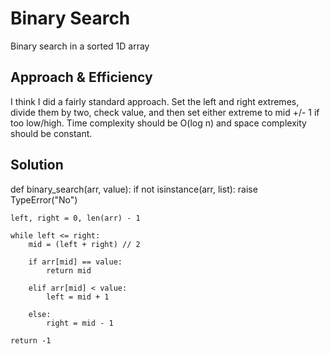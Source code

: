 # Binary Search
<!-- Description of the challenge -->
Binary search in a sorted 1D array

## Approach & Efficiency
<!-- What approach did you take? Why? What is the Big O space/time for this approach? -->
I think I did a fairly standard approach. Set the left and right extremes, divide them by two, check value, and then set either extreme to mid +/- 1 if too low/high.
Time complexity should be O(log n) and space complexity should be constant.

## Solution
<!-- Show how to run your code, and examples of it in action -->
def binary_search(arr, value):
    if not isinstance(arr, list):
        raise TypeError("No")

    left, right = 0, len(arr) - 1

    while left <= right:
        mid = (left + right) // 2

        if arr[mid] == value:
            return mid

        elif arr[mid] < value:
            left = mid + 1

        else:
            right = mid - 1

    return -1
```
